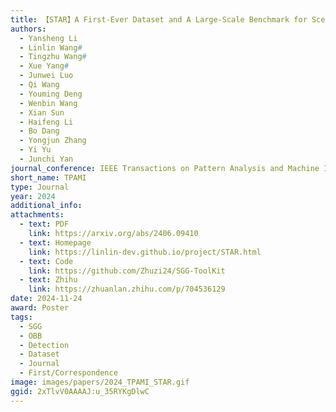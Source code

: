 ```yaml
---
title: 【STAR】A First-Ever Dataset and A Large-Scale Benchmark for Scene Graph Generation in Large-Size Satellite Imagery
authors:
  - Yansheng Li
  - Linlin Wang#
  - Tingzhu Wang#
  - Xue Yang#
  - Junwei Luo
  - Qi Wang
  - Youming Deng
  - Wenbin Wang
  - Xian Sun
  - Haifeng Li
  - Bo Dang
  - Yongjun Zhang
  - Yi Yu
  - Junchi Yan
journal_conference: IEEE Transactions on Pattern Analysis and Machine Intelligence
short_name: TPAMI
type: Journal
year: 2024
additional_info: 
attachments:
  - text: PDF
    link: https://arxiv.org/abs/2406.09410
  - text: Homepage
    link: https://linlin-dev.github.io/project/STAR.html
  - text: Code
    link: https://github.com/Zhuzi24/SGG-ToolKit
  - text: Zhihu
    link: https://zhuanlan.zhihu.com/p/704536129
date: 2024-11-24
award: Poster
tags:
  - SGG
  - OBB
  - Detection
  - Dataset
  - Journal
  - First/Correspondence
image: images/papers/2024_TPAMI_STAR.gif
ggid: 2xTlvV0AAAAJ:u_35RYKgDlwC
---
```

